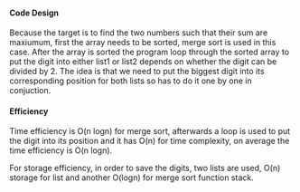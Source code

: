 #### Code Design

Because the target is to find the two numbers such that their sum are maxiumum, first the array needs to be sorted, merge sort is used in this case. After the array is sorted the program loop through the sorted array to put the digit into either list1 or list2 depends on whether the digit can be divided by 2. The idea is that we need to put the biggest digit into its corresponding position for both lists so has to do it one by one in conjuction.

#### Efficiency

Time efficiency is O(n logn) for merge sort, afterwards a loop is used to put the digit into its position and it has O(n) for time complexity, on average the time efficiency is O(n logn).

For storage efficiency, in order to save the digits, two lists are used, O(n) storage for list and another O(logn) for merge sort function stack. 
